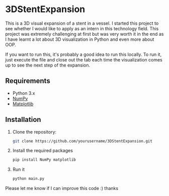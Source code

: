 # 3DStentExpansion
This is a 3D visual expansion of a stent in a vessel. I started this project to see whether I would like to apply as an intern in this technology field. This project was extremely challenging at first but was very worth it in the end as I have learnt a lot about 3D visualization in Python and even more about OOP.

If you want to run this, it's probably a good idea to run this locally. To run it, just execute the file and close out the tab each time the visualization comes up to see the next step of the expansion.


## Requirements

- Python 3.x  
- [NumPy](https://numpy.org/)  
- [Matplotlib](https://matplotlib.org/)

## Installation

1. Clone the repository:

   ```bash
   git clone https://github.com/yourusername/3DStentExpansion.git

2. Install the required packages
   ```bash
   pip install NumPy matplotlib

3. Run it
   ```bash
   python main.py

Please let me know if I can improve this code :) thanks
  

   
